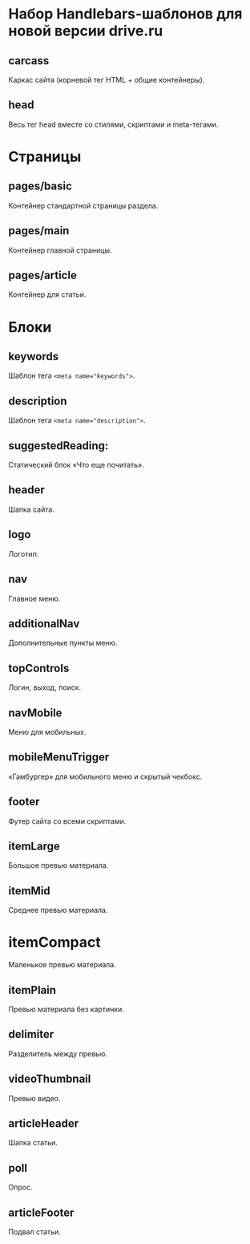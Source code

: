 # Набор Handlebars-шаблонов для новой версии drive.ru

## carcass
Каркас сайта (корневой тег HTML + общие контейнеры).

## head
Весь тег head вместе со стилями, скриптами и meta-тегами.

# Страницы

## pages/basic
Контейнер стандартной страницы раздела.

## pages/main
Контейнер главной страницы.

## pages/article
Контейнер для статьи.

# Блоки

## keywords
Шаблон тега `<meta name="keywords">`.

## description
Шаблон тега `<meta name="description">`.

## suggestedReading:
Статический блок «Что еще почитать».

## header
Шапка сайта.

## logo
Логотип.

## nav
Главное меню.

## additionalNav
Дополнительные пункты меню.

## topControls
Логин, выход, поиск.

## navMobile
Меню для мобильных.

## mobileMenuTrigger
«Гамбургер» для мобильного меню и скрытый чекбокс.

## footer
Футер сайта со всеми скриптами.

## itemLarge
Большое превью материала.

## itemMid
Среднее превью материала.

# itemCompact
Маленькое превью материала.

## itemPlain
Превью материала без картинки.

## delimiter
Разделитель между превью.

## videoThumbnail
Превью видео.

## articleHeader
Шапка статьи.

## poll
Опрос.

## articleFooter
Подвал статьи.

